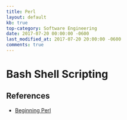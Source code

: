```yaml
---
title: Perl
layout: default
kb: true
top-category: Software Engineering
date: 2017-07-20 00:00:00 -0600
last_modified_at: 2017-07-20 20:00:00 -0600
comments: true
---
```


# Bash Shell Scripting



## References

* [Beginning Perl](https://www.perl.org/books/beginning-perl/)